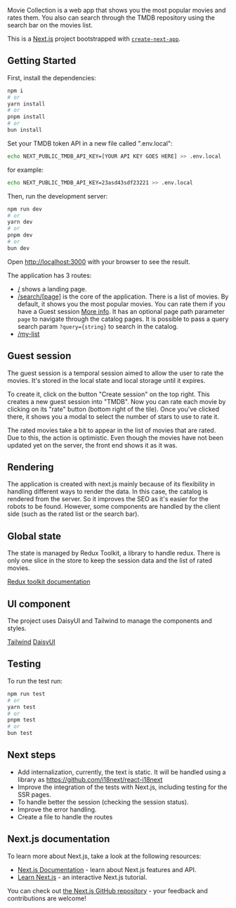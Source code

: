 Movie Collection is a web app that shows you the most popular movies and rates them. You also can search through the TMDB repository using the search bar on the movies list.

This is a [Next.js](https://nextjs.org/) project bootstrapped with [`create-next-app`](https://github.com/vercel/next.js/tree/canary/packages/create-next-app).

## Getting Started

First, install the dependencies:

```bash
npm i
# or
yarn install
# or
pnpm install
# or
bun install
```

Set your TMDB token API in a new file called ".env.local":

```bash
echo NEXT_PUBLIC_TMDB_API_KEY=[YOUR API KEY GOES HERE] >> .env.local
```

for example:

```bash
echo NEXT_PUBLIC_TMDB_API_KEY=23asd43sdf23221 >> .env.local
```

Then, run the development server:

```bash
npm run dev
# or
yarn dev
# or
pnpm dev
# or
bun dev
```

Open [http://localhost:3000](http://localhost:3000) with your browser to see the result.

The application has 3 routes:

- [/](http://localhost:3000) shows a landing page.
- [/search/[page]](http://localhost:3000/search) is the core of the application. There is a list of movies. By default, it shows you the most popular movies. You can rate them if you have a Guest session [More info](#guest-session). It has an optional page path parameter `page` to navigate through the catalog pages. It is possible to pass a query search param `?query={string}` to search in the catalog.
- [/my-list](http://localhost:3000/my-list)

## Guest session

The guest session is a temporal session aimed to allow the user to rate the movies. It's stored in the local state and local storage until it expires.

To create it, click on the button "Create session" on the top right. This creates a new guest session into "TMDB". Now you can rate each movie by clicking on its "rate" button (bottom right of the tile). Once you've clicked there, it shows you a modal to select the number of stars to use to rate it.

The rated movies take a bit to appear in the list of movies that are rated. Due to this, the action is optimistic. Even though the movies have not been updated yet on the server, the front end shows it as it was.

## Rendering

The application is created with next.js mainly because of its flexibility in handling different ways to render the data. In this case, the catalog is rendered from the server. So it improves the SEO as it's easier for the robots to be found. However, some components are handled by the client side (such as the rated list or the search bar).

## Global state

The state is managed by Redux Toolkit, a library to handle redux. There is only one slice in the store to keep the session data and the list of rated movies.

[Redux toolkit documentation](https://redux-toolkit.js.org/introduction/getting-started)

## UI component

The project uses DaisyUI and Tailwind to manage the components and styles.

[Tailwind](https://tailwindcss.com/docs/installation)
[DaisyUI](https://daisyui.com/docs/install/)

## Testing

To run the test run:

```bash
npm run test
# or
yarn test
# or
pnpm test
# or
bun test
```

## Next steps

- Add internalization, currently, the text is static. It will be handled using a library as https://github.com/i18next/react-i18next
- Improve the integration of the tests with Next.js, including testing for the SSR pages.
- To handle better the session (checking the session status).
- Improve the error handling.
- Create a file to handle the routes

## Next.js documentation

To learn more about Next.js, take a look at the following resources:

- [Next.js Documentation](https://nextjs.org/docs) - learn about Next.js features and API.
- [Learn Next.js](https://nextjs.org/learn) - an interactive Next.js tutorial.

You can check out [the Next.js GitHub repository](https://github.com/vercel/next.js/) - your feedback and contributions are welcome!
